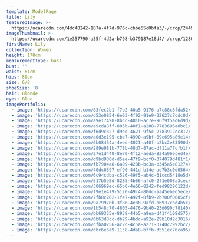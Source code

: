 ```yaml
---
template: ModelPage
title: Lily
featuredImage: >-
  https://ucarecdn.com/4dc48242-187a-4f7d-976c-cbbe65c0bfa3/-/crop/2449x1186/0,130/-/preview/
imageThumbnail: >-
  https://ucarecdn.com/1e357790-a35f-4d2a-b798-b379187e18d4/-/crop/1280x1708/0,0/-/preview/
firstName: Lily
collection: Women
height: 178cm
measurementType: bust
bust: ''
waist: 61cm
hips: 89cm
size: 6/8
shoeSize: '8'
hair: Blonde
eyes: Blue
imagePortfolio:
  - image: 'https://ucarecdn.com/83fec2b1-f7b2-40a5-9176-a7c88c8fda52/'
  - image: 'https://ucarecdn.com/d53e0854-6e63-4f92-91e9-32627c7cdc0d/'
  - image: 'https://ucarecdn.com/a9e17498-8bcc-4810-ac7e-96f9f5ad6d9d/'
  - image: 'https://ucarecdn.com/a9cda8ff-805b-40f1-a208-7783696a0bc1/'
  - image: 'https://ucarecdn.com/f6d9c327-d9ed-4621-9f5c-2783912ec312/'
  - image: 'https://ucarecdn.com/a0d3e195-cbe7-4990-a9bf-89c695a89e14/'
  - image: 'https://ucarecdn.com/6b08454a-4eed-4021-a40f-b2bc2e83590d/'
  - image: 'https://ucarecdn.com/289e981b-778b-48d7-87ac-df11a77cfb1f/'
  - image: 'https://ucarecdn.com/27e1d440-8e70-4f12-aeda-824a96eced4e/'
  - image: 'https://ucarecdn.com/d9bd906d-d5ee-47f9-bcf0-374079d481f1/'
  - image: 'https://ucarecdn.com/fb7904a8-6a09-428b-bc3a-b345a5e81274/'
  - image: 'https://ucarecdn.com/40dc0597-ef90-441d-b14e-ad7b3c0d0564/'
  - image: 'https://ucarecdn.com/6c94cdba-c526-49f5-ab4c-31ccd5418e5d/'
  - image: 'https://ucarecdn.com/517b5e5d-8285-4b66-afc0-2f1e008a3cec/'
  - image: 'https://ucarecdn.com/306969ec-65b0-4e66-8242-fed98296122d/'
  - image: 'https://ucarecdn.com/f9e1e479-5120-49c4-80dc-aa45ebed5ece/'
  - image: 'https://ucarecdn.com/7fb8c262-1fe7-492f-8fb9-2b700f0685cf/'
  - image: 'https://ucarecdn.com/9a79970b-3f86-4e88-9afd-a6937cbd4b5c/'
  - image: 'https://ucarecdn.com/1b548c70-4805-4476-9b40-23d090c78140/'
  - image: 'https://ucarecdn.com/bb69335e-8938-44b5-a9ea-d41f4108d575/'
  - image: 'https://ucarecdn.com/6b63d8cc-db29-4bdc-a92e-29b10d2c3016/'
  - image: 'https://ucarecdn.com/cfba0256-ac2c-4c5a-a271-3740c7992bc2/'
  - image: 'https://ucarecdn.com/dbc6e6a9-11c8-4da8-bffb-3551ec76ca96/'
---
```


